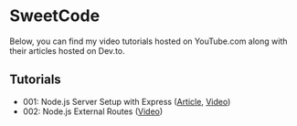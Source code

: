 # SweetCode
Below, you can find my video tutorials hosted on YouTube.com along with their articles hosted on Dev.to.
## Tutorials
- 001: Node.js Server Setup with Express ([Article](https://dev.to/ryhenness/nodejs--express-server-setup-6ch), [Video](https://www.youtube.com/watch?v=HkK5lGx9DRU))
- 002: Node.js External Routes ([Video](https://www.youtube.com/watch?v=ctUH5Hj6WLM))
